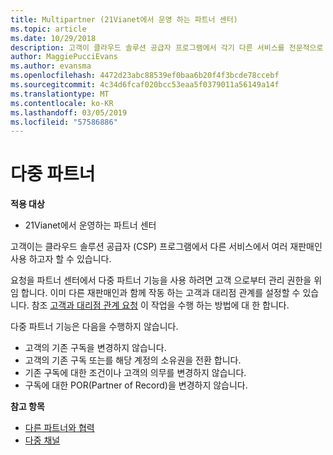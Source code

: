 ```yaml
---
title: Multipartner (21Vianet에서 운영 하는 파트너 센터)
ms.topic: article
ms.date: 10/29/2018
description: 고객이 클라우드 솔루션 공급자 프로그램에서 각기 다른 서비스를 전문적으로 제공하는 여러 파트너와 작업하려고 할 수도 있습니다.
author: MaggiePucciEvans
ms.author: evansma
ms.openlocfilehash: 4472d23abc88539ef0baa6b20f4f3bcde78ccebf
ms.sourcegitcommit: 4c34d6fcaf020bcc53eaa5f0379011a56149a14f
ms.translationtype: MT
ms.contentlocale: ko-KR
ms.lasthandoff: 03/05/2019
ms.locfileid: "57586886"
---
```

# <a name="multi-partner"></a>다중 파트너

**적용 대상**

-   21Vianet에서 운영하는 파트너 센터


고객이는 클라우드 솔루션 공급자 (CSP) 프로그램에서 다른 서비스에서 여러 재판매인 사용 하고자 할 수 있습니다.

요청을 파트너 센터에서 다중 파트너 기능을 사용 하려면 고객 으로부터 관리 권한을 위임 합니다. 이미 다른 재판매인과 함께 작동 하는 고객과 대리점 관계를 설정할 수 있습니다. 참조 [고객과 대리점 관계 요청](request-a-relationship-with-a-customer.md) 이 작업을 수행 하는 방법에 대 한 합니다.

다중 파트너 기능은 다음을 수행하지 않습니다.

-   고객의 기존 구독을 변경하지 않습니다.
-   고객의 기존 구독 또는를 해당 계정의 소유권을 전환 합니다.
-   기존 구독에 대한 조건이나 고객의 의무를 변경하지 않습니다.
-   구독에 대한 POR(Partner of Record)을 변경하지 않습니다.

**참고 항목**

-   [다른 파트너와 협력](work-with-other-partners.md)
-   [다중 채널](multichannel.md)

 




